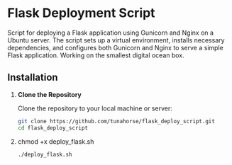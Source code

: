 # Flask Deployment Script

Script for deploying a Flask application using Gunicorn and Nginx on a Ubuntu server. The script sets up a virtual environment, installs necessary dependencies, and configures both Gunicorn and Nginx to serve a simple Flask application. Working on the smallest digital ocean box. 


## Installation

1. **Clone the Repository**

   Clone the repository to your local machine or server:

   ```bash
   git clone https://github.com/tunahorse/flask_deploy_script.git
   cd flask_deploy_script
   
2. chmod +x deploy_flask.sh

   ```bash
   ./deploy_flask.sh
